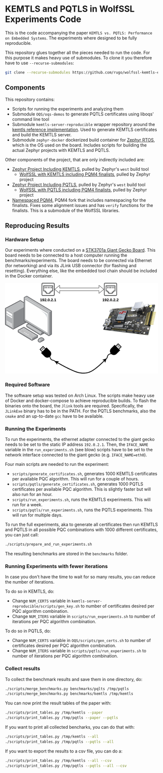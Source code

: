 # KEMTLS and PQTLS in WolfSSL Experiments Code
This is the code accompanying the paper `KEMTLS vs. PQTLS: Performance on Embedded Systems`.
The experiments where designed to be fully reproducible.

This repository glues together all the pieces needed to run the code.
For this purpose it makes heavy use of submodules.
To clone it you therefore have to use `--recurse-submodules`:

```bash
git clone --recurse-submodules https://github.com/rugo/wolfssl-kemtls-experiments
```

## Components
This repository contains:

* Scripts for running the experiments and analyzing them
* Submodule `OQS/oqs-demos` to generate PQTLS certificates using liboqs' command line tool
* Submodule `kemtls-server-reproducible` wrapper repository around the [kemtls reference implementation](https://github.com/thomwiggers/kemtls-experiment). Used to generate KEMTLS certificates and build the KEMTLS server.
* Submodule `zephyr-docker` dockerized build container for [Zephyr RTOS](https://www.zephyrproject.org/), which is the OS used on the board. Includes scripts for building the actual Zephyr projects with KEMTLS and PQTLS.

Other components of the project, that are only indirectly included are:

* [Zephyr Project Including KEMTLS](https://git.fslab.de/rgonza2s/zephyr-project.git), pulled by Zephyr's `west` build tool
    * [WolfSSL with KEMTLS including PQM4 finalists](https://git.fslab.de/rgonza2s/wolfssl-kemtls-updated/-/tree/kemtls-nopqm4), pulled by Zephyr project
* [Zephyr Project Including PQTLS](https://git.fslab.de/rgonza2s/zephyr-project.git), pulled by Zephyr's `west` build tool
    * [WolfSSL with PQTLS including PQM4 finalists](https://git.fslab.de/rgonza2s/wolfssl-pqm4/-/tree/pqm4), pulled by Zephyr project
* [Namespaced PQM4](https://git.fslab.de/rgonza2s/namespaced-pqm4/-/tree/namespaced), PQM4 fork that includes namespacing for the finalists. Fixes some alignment issues and has `verify` functions for the finalists. This is a submodule of the WolfSSL libraries.

## Reproducing Results
### Hardware Setup
Our experiments where conducted on a [STK3701a Giant Gecko Board](https://www.silabs.com/development-tools/mcu/32-bit/efm32gg11-starter-kit).
This board needs to be connected to a host computer running the benchmarks/experiments.
The board needs to be connected via Ethernet (for networking) and via its JLink USB connector (for flashing and resetting).
Everything else, like the embedded tool chain should be included in the Docker container.

![Setup](aux/setup.png)

### Required Software
The software setup was tested on Arch Linux.
The scripts make heavy use of Docker and docker-compose to achieve reproducible builds.
To flash the binaries onto the board, the `Jlink` tools are required.
Specifically, the `JLinkExe` binary has to be in the PATH.
For the PQTLS benchmarks, also the `cmake` and an up-to-date `gcc` have to be available.

### Running the Experiments
To run the experiments, the ethernet adapter connected to the giant gecko needs to be set to the static IP address `192.0.2.1`.
Then, the `IFACE_NAME` variable in the `run_experiments.sh` (see blow) scripts have to be set to the network interface connected to the giant gecko (e.g. `IFACE_NAME=eth0`).

Four main scripts are needed to run the experiment:

* `scripts/generate_certificates.sh`, generates 1000 KEMTLS certificates per available PQC algorithm. This will run for a couple of hours.
* `scripts/pqtls/generate_certificates.sh`, generates 1000 PQTLS certificates per available PQC algorithm. This is slightly faster but will also run for an hour.
* `scripts/run_experiments.sh`, runs the KEMTLS experiments. This will run for a week.
* `scripts/pqtls/run_experiments.sh`, runs the PQTLS experiments. This will run for multiple days.

To run the full experiments, aka to generate all certificates then run KEMTLS and PQTLS in all possible PQC combinations with 1000 different certificates, you can just call:

```bash
./scripts/prepare_and_run_experiments.sh
```

The resulting benchmarks are stored in the `benchmarks` folder.

### Running Experiments with fewer iterations
In case you don't have the time to wait for so many results, you can reduce the number of iterations.

To do so in KEMTLS, do:

* Change `NUM_CERTS` variable in `kemtls-server-reproducible/scripts/gen_key.sh` to number of certificates desired per PQC algorithm combination.
* Change `NUM_ITERS` variable in `scripts/run_experiments.sh` to number of iterations per PQC algorithm combination.

To do so in PQTLS, do:

* Change `NUM_CERTS` variable in `OQS/scripts/gen_certs.sh` to number of certificates desired per PQC algorithm combination.
* Change `NUM_ITERS` variable in `scripts/pqtls/run_experiments.sh` to number of iterations per PQC algorithm combination.

### Collect results
To collect the benchmark results and save them in one directory, do:

```bash
./scripts/merge_benchmarks.py benchmarks/pqlts /tmp/pqtls
./scripts/merge_benchmarks.py benchmarks/kemtls /tmp/kemtls
```

You can now print the result tables of the paper with:

```bash
./scripts/print_tables.py /tmp/kemtls --paper
./scripts/print_tables.py /tmp/pqtls --paper --pqtls
```

If you want to print all collected bencharks, you can do that with:
```bash
./scripts/print_tables.py /tmp/kemtls --all
./scripts/print_tables.py /tmp/pqtls --pqtls --all
```

If you want to export the results to a csv file, you can do a:

```bash
./scripts/print_tables.py /tmp/kemtls --all --csv
./scripts/print_tables.py /tmp/pqtls --pqtls --all --csv 
```
